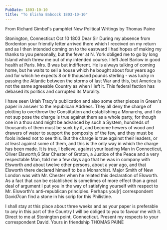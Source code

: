 ```yaml
---
PubDate: 1803-10-10
title: "To Elisha Babcock 1803-10-10"
---
```


From Richard Gimbel's pamphlet New Political Writings by Thomas Paine

Stonington, Connecticut
Oct 10 1803
Dear Sir
During my absence from Bordenton your friendly letter arrived there which I received on my return and as I then intended coming on to the eastward I had hopes of making my thanks to you personally, but the fever at N. York obliged me to go by long Island which threw me out of my intended course. I left Joel Barlow in good health at Paris. Mrs. B was but indifferent. He is always talking of coming home, but he waits to sell a house which he bought about four years ago and for which he expects 8 or 9 thousand pounds sterling - was lucky in passing the Atlantic between the storms of last War and this, but America is not the same agreeable Country as when I left it. This federal faction has debased its politics and corrupted its Morality.

I have seen Uriah Tracy's publication and also some other pieces in Green's paper in answer to the republican Address. They all deny the charge of plotting to overthrow the Constitution and establishing a Monarchy, and I do not sup­ pose the charge is true against them as a whole party, for though one in a thou­ sand might be advanced by such a System, hundreds of thousands of them must be sunk by it, and become hewers of wood and drawers of water to support the pomposity of the few, and they must be fools indeed not to see this. But the charge is true against their leaders, or at least against some of them, and this is the only way in which the charge has been made. It is true, I believe, against your leading Man in Connecticut, Oliver Elsworth,6 Star Chester of Groton, a Justice of the Peace and a very respectable Man, told me a few days ago that he was in company with Elsworth and about twelve other persons, about a year ago, and that Elsworth there declared himself to be a Monarchist. Major Smith of New London was with Mr. Chester when he related this declaration of Elsworth. As a fact that can be established is sometimes of more effect than a great deal of argument I put you in the way of satisfying yourself with respect to Mr. Elsworth's anti-republican principles. Perhaps you[r] correspondent David7can find a stone in his scrip for this Philistine.

I shall stay at this place about three weeks and as your paper is preferable to any in this part of the Country I will be obliged to you to favour me with it. Direct to me at Stonington point, Connecticut. Present my respects to your correspondent David.
Yours in friendship THOMAS PAINE
